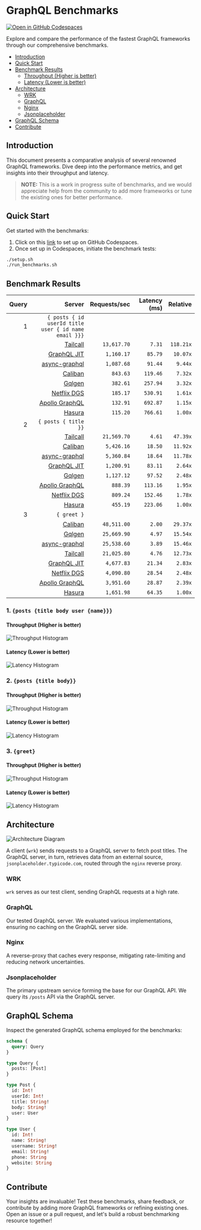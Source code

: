# GraphQL Benchmarks <!-- omit from toc -->

[![Open in GitHub Codespaces](https://github.com/codespaces/badge.svg)](https://codespaces.new/tailcallhq/graphql-benchmarks)

Explore and compare the performance of the fastest GraphQL frameworks through our comprehensive benchmarks.

- [Introduction](#introduction)
- [Quick Start](#quick-start)
- [Benchmark Results](#benchmark-results)
  - [Throughput (Higher is better)](#throughput-higher-is-better)
  - [Latency (Lower is better)](#latency-lower-is-better)
- [Architecture](#architecture)
  - [WRK](#wrk)
  - [GraphQL](#graphql)
  - [Nginx](#nginx)
  - [Jsonplaceholder](#jsonplaceholder)
- [GraphQL Schema](#graphql-schema)
- [Contribute](#contribute)

[Tailcall]: https://github.com/tailcallhq/tailcall
[Gqlgen]: https://github.com/99designs/gqlgen
[Apollo GraphQL]: https://github.com/apollographql/apollo-server
[Netflix DGS]: https://github.com/netflix/dgs-framework
[Caliban]: https://github.com/ghostdogpr/caliban
[async-graphql]: https://github.com/async-graphql/async-graphql
[Hasura]: https://github.com/hasura/graphql-engine
[GraphQL JIT]: https://github.com/zalando-incubator/graphql-jit

## Introduction

This document presents a comparative analysis of several renowned GraphQL frameworks. Dive deep into the performance metrics, and get insights into their throughput and latency.

> **NOTE:** This is a work in progress suite of benchmarks, and we would appreciate help from the community to add more frameworks or tune the existing ones for better performance.

## Quick Start

Get started with the benchmarks:

1. Click on this [link](https://codespaces.new/tailcallhq/graphql-benchmarks) to set up on GitHub Codespaces.
2. Once set up in Codespaces, initiate the benchmark tests:

```bash
./setup.sh
./run_benchmarks.sh
```

## Benchmark Results

<!-- PERFORMANCE_RESULTS_START -->

| Query | Server | Requests/sec | Latency (ms) | Relative |
|-------:|--------:|--------------:|--------------:|---------:|
| 1 | `{ posts { id userId title user { id name email }}}` |
|| [Tailcall] | `13,617.70` | `7.31` | `118.21x` |
|| [GraphQL JIT] | `1,160.17` | `85.79` | `10.07x` |
|| [async-graphql] | `1,087.68` | `91.44` | `9.44x` |
|| [Caliban] | `843.63` | `119.46` | `7.32x` |
|| [Gqlgen] | `382.61` | `257.94` | `3.32x` |
|| [Netflix DGS] | `185.17` | `530.91` | `1.61x` |
|| [Apollo GraphQL] | `132.91` | `692.87` | `1.15x` |
|| [Hasura] | `115.20` | `766.61` | `1.00x` |
| 2 | `{ posts { title }}` |
|| [Tailcall] | `21,569.70` | `4.61` | `47.39x` |
|| [Caliban] | `5,426.16` | `18.50` | `11.92x` |
|| [async-graphql] | `5,360.84` | `18.64` | `11.78x` |
|| [GraphQL JIT] | `1,200.91` | `83.11` | `2.64x` |
|| [Gqlgen] | `1,127.12` | `97.52` | `2.48x` |
|| [Apollo GraphQL] | `888.39` | `113.16` | `1.95x` |
|| [Netflix DGS] | `809.24` | `152.46` | `1.78x` |
|| [Hasura] | `455.19` | `223.06` | `1.00x` |
| 3 | `{ greet }` |
|| [Caliban] | `48,511.00` | `2.00` | `29.37x` |
|| [Gqlgen] | `25,669.90` | `4.97` | `15.54x` |
|| [async-graphql] | `25,538.60` | `3.89` | `15.46x` |
|| [Tailcall] | `21,025.80` | `4.76` | `12.73x` |
|| [GraphQL JIT] | `4,677.83` | `21.34` | `2.83x` |
|| [Netflix DGS] | `4,090.80` | `28.54` | `2.48x` |
|| [Apollo GraphQL] | `3,951.60` | `28.87` | `2.39x` |
|| [Hasura] | `1,651.98` | `64.35` | `1.00x` |

<!-- PERFORMANCE_RESULTS_END -->



### 1. `{posts {title body user {name}}}`
#### Throughput (Higher is better)

![Throughput Histogram](assets/req_sec_histogram1.png)

#### Latency (Lower is better)

![Latency Histogram](assets/latency_histogram1.png)

### 2. `{posts {title body}}`
#### Throughput (Higher is better)

![Throughput Histogram](assets/req_sec_histogram2.png)

#### Latency (Lower is better)

![Latency Histogram](assets/latency_histogram2.png)

### 3. `{greet}`
#### Throughput (Higher is better)

![Throughput Histogram](assets/req_sec_histogram3.png)

#### Latency (Lower is better)

![Latency Histogram](assets/latency_histogram3.png)

## Architecture

![Architecture Diagram](assets/architecture.png)

A client (`wrk`) sends requests to a GraphQL server to fetch post titles. The GraphQL server, in turn, retrieves data from an external source, `jsonplaceholder.typicode.com`, routed through the `nginx` reverse proxy.

### WRK

`wrk` serves as our test client, sending GraphQL requests at a high rate.

### GraphQL

Our tested GraphQL server. We evaluated various implementations, ensuring no caching on the GraphQL server side.

### Nginx

A reverse-proxy that caches every response, mitigating rate-limiting and reducing network uncertainties.

### Jsonplaceholder

The primary upstream service forming the base for our GraphQL API. We query its `/posts` API via the GraphQL server.

## GraphQL Schema

Inspect the generated GraphQL schema employed for the benchmarks:

```graphql
schema {
  query: Query
}

type Query {
  posts: [Post]
}

type Post {
  id: Int!
  userId: Int!
  title: String!
  body: String!
  user: User
}

type User {
  id: Int!
  name: String!
  username: String!
  email: String!
  phone: String
  website: String
}
```

## Contribute

Your insights are invaluable! Test these benchmarks, share feedback, or contribute by adding more GraphQL frameworks or refining existing ones. Open an issue or a pull request, and let's build a robust benchmarking resource together!
